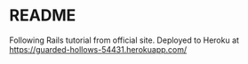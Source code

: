 # README

Following Rails tutorial from official site.
Deployed to Heroku at https://guarded-hollows-54431.herokuapp.com/

